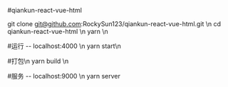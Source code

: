 #qiankun-react-vue-html

git clone git@github.com:RockySun123/qiankun-react-vue-html.git \n
cd qiankun-react-vue-html \n
yarn \n

#运行 -- localhost:4000 \n
yarn start\n

#打包\n
yarn build \n

#服务 -- localhost:9000 \n
yarn server





